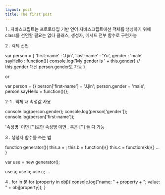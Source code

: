 ```yaml
---
layout: post
title: The first post
---
```

1 . 자바스크립트는 프로토타입 기반 언어
    자바스크립트에선 객체를 생성하기 위해 class를 선언할 필요는 없다
    클래스, 생성자, 메서드 전부 함수로 구현가능

2 . 객체 선언

var person = {
    'first-name' : 'J.jin',
    'last-name' : 'Yu',
    gender : 'male'
    sayHello : function(){ console.log('My gender is ' + this.gender}
    // this.gender 대신 person.gender도 가능
}

or

var person = {}
person['first-name'] = 'J.jin';
person.gender = 'male';
person.sayHello = function(){};

2-1 . 객체 내 속성값 사용

console.log(person.gender);
console.log(person['gender']);
console.log(person['first-name']);

'속성명' 이면 ['']로만
속성명 이면 . 혹은 [''] 둘 다 가능

3 . 생성자 함수를 쓰는 법

function generator(){
    this.a = ;
    this.b = function(){}
    this.c = function(kk){}
    ...
}

var use = new generator();

use.a;
use.b;
use.c;
...

4 . for in 문 
for (property in obj){
    console.log("name: " + property + "; value: " + obj[property]);
}

























